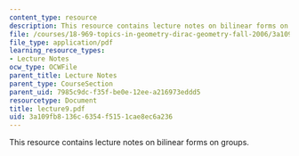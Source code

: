 ```yaml
---
content_type: resource
description: This resource contains lecture notes on bilinear forms on groups.
file: /courses/18-969-topics-in-geometry-dirac-geometry-fall-2006/3a109fb8136c6354f5151cae8ec6a236_lecture9.pdf
file_type: application/pdf
learning_resource_types:
- Lecture Notes
ocw_type: OCWFile
parent_title: Lecture Notes
parent_type: CourseSection
parent_uid: 7985c9dc-f35f-be0e-12ee-a216973eddd5
resourcetype: Document
title: lecture9.pdf
uid: 3a109fb8-136c-6354-f515-1cae8ec6a236
---
```

This resource contains lecture notes on bilinear forms on groups.

